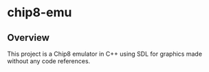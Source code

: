 # chip8-emu

## Overview
This project is a Chip8 emulator in C++ using SDL for graphics made without any code references.   
